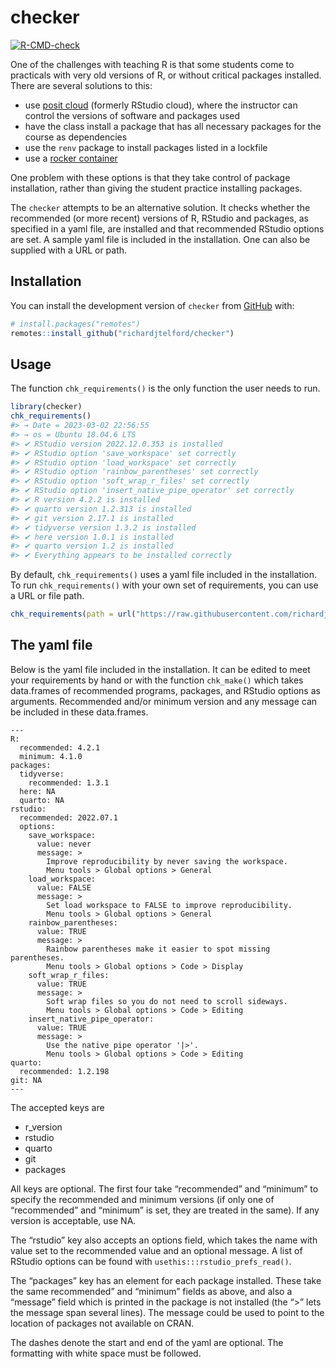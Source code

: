
<!-- README.md is generated from README.Rmd. Please edit that file -->

# checker

<!-- badges: start -->

[![R-CMD-check](https://github.com/richardjtelford/checker/actions/workflows/R-CMD-check.yaml/badge.svg)](https://github.com/richardjtelford/checker/actions/workflows/R-CMD-check.yaml)
<!-- badges: end -->

One of the challenges with teaching R is that some students come to
practicals with very old versions of R, or without critical packages
installed. There are several solutions to this:

- use [posit cloud](https://posit.cloud/) (formerly RStudio cloud),
  where the instructor can control the versions of software and packages
  used
- have the class install a package that has all necessary packages for
  the course as dependencies
- use the `renv` package to install packages listed in a lockfile
- use a [rocker container](https://rocker-project.org/)

One problem with these options is that they take control of package
installation, rather than giving the student practice installing
packages.

The `checker` attempts to be an alternative solution. It checks whether
the recommended (or more recent) versions of R, RStudio and packages, as
specified in a yaml file, are installed and that recommended RStudio
options are set. A sample yaml file is included in the installation. One
can also be supplied with a URL or path.

## Installation

You can install the development version of `checker` from
[GitHub](https://github.com/) with:

``` r
# install.packages("remotes")
remotes::install_github("richardjtelford/checker")
```

## Usage

The function `chk_requirements()` is the only function the user needs to
run.

``` r
library(checker)
chk_requirements()
#> → Date = 2023-03-02 22:56:55
#> → os = Ubuntu 18.04.6 LTS
#> ✔ RStudio version 2022.12.0.353 is installed
#> ✔ RStudio option 'save_workspace' set correctly
#> ✔ RStudio option 'load_workspace' set correctly
#> ✔ RStudio option 'rainbow_parentheses' set correctly
#> ✔ RStudio option 'soft_wrap_r_files' set correctly
#> ✔ RStudio option 'insert_native_pipe_operator' set correctly
#> ✔ R version 4.2.2 is installed
#> ✔ quarto version 1.2.313 is installed
#> ✔ git version 2.17.1 is installed
#> ✔ tidyverse version 1.3.2 is installed
#> ✔ here version 1.0.1 is installed
#> ✔ quarto version 1.2 is installed
#> ✔ Everything appears to be installed correctly
```

By default, `chk_requirements()` uses a yaml file included in the
installation. To run `chk_requirements()` with your own set of
requirements, you can use a URL or file path.

``` r
chk_requirements(path = url("https://raw.githubusercontent.com/richardjtelford/checker/main/inst/default.yaml"))
```

## The yaml file

Below is the yaml file included in the installation. It can be edited to
meet your requirements by hand or with the function `chk_make()` which
takes data.frames of recommended programs, packages, and RStudio options
as arguments. Recommended and/or minimum version and any message can be
included in these data.frames.

    ---
    R:
      recommended: 4.2.1
      minimum: 4.1.0
    packages:
      tidyverse:
        recommended: 1.3.1
      here: NA
      quarto: NA
    rstudio:
      recommended: 2022.07.1
      options:
        save_workspace:
          value: never
          message: >
            Improve reproducibility by never saving the workspace.
            Menu tools > Global options > General
        load_workspace:
          value: FALSE
          message: >
            Set load workspace to FALSE to improve reproducibility.
            Menu tools > Global options > General
        rainbow_parentheses:
          value: TRUE
          message: >
            Rainbow parentheses make it easier to spot missing parentheses.
            Menu tools > Global options > Code > Display
        soft_wrap_r_files:
          value: TRUE
          message: >
            Soft wrap files so you do not need to scroll sideways.
            Menu tools > Global options > Code > Editing
        insert_native_pipe_operator:
          value: TRUE
          message: >
            Use the native pipe operator '|>'.
            Menu tools > Global options > Code > Editing
    quarto:
      recommended: 1.2.198
    git: NA
    ---

The accepted keys are

- r_version
- rstudio
- quarto
- git
- packages

All keys are optional. The first four take “recommended” and “minimum”
to specify the recommended and minimum versions (if only one of
“recommended” and “minimum” is set, they are treated in the same). If
any version is acceptable, use NA.

The “rstudio” key also accepts an options field, which takes the name
with value set to the recommended value and an optional message. A list
of RStudio options can be found with `usethis:::rstudio_prefs_read()`.

The “packages” key has an element for each package installed. These take
the same recommended” and “minimum” fields as above, and also a
“message” field which is printed in the package is not installed (the
“\>” lets the message span several lines). The message could be used to
point to the location of packages not available on CRAN.

The dashes denote the start and end of the yaml are optional. The
formatting with white space must be followed.
